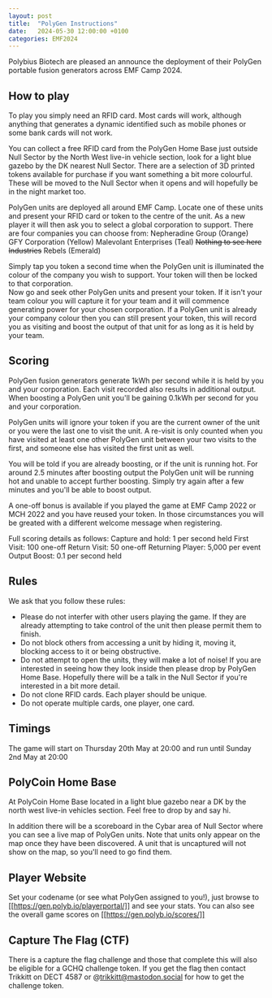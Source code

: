 ```yaml
---
layout: post
title:  "PolyGen Instructions"
date:   2024-05-30 12:00:00 +0100
categories: EMF2024
---
```


Polybius Biotech are pleased an announce the deployment of their PolyGen portable fusion generators across EMF Camp 2024.


## How to play
To play you simply need an RFID card. Most cards will work, although anything that generates a dynamic identified such as mobile phones or some bank cards will not work.  

You can collect a free RFID card from the PolyGen Home Base just outside Null Sector by the North West live-in vehicle section, look for a light blue gazebo by the DK nearest Null Sector.  There are a selection of 3D printed tokens available for purchase if you want something a bit more colourful.  These will be moved to the Null Sector when it opens and will hopefully be in the night market too.

PolyGen units are deployed all around EMF Camp.  Locate one of these units and present your RFID card or token to the centre of the unit. As a new player it will then ask you to select a global corporation to support.
There are four companies you can choose from:
  Nepheradine Group (Orange)
  GFY Corporation (Yellow)
  Malevolant Enterprises (Teal)
  ~~Nothing to see here Industries~~ Rebels (Emerald)

Simply tap you token a second time when the PolyGen unit is illuminated the colour of the company you wish to support.  Your token will then be locked to that corporation.  
Now go and seek other PolyGen units and present your token.  If it isn't your team colour you will capture it for your team and it will commence generating power for your chosen corporation.
If a PolyGen unit is already your company colour then you can still present your token, this will record you as visiting and boost the output of that unit for as long as it is held by your team.

## Scoring
PolyGen fusion generators generate 1kWh per second while it is held by you and your corporation.  Each visit recorded also results in additional output.  When boosting a PolyGen unit you'll be gaining 0.1kWh per second for you and your corporation.

PolyGen units will ignore your token if you are the current owner of the unit or you were the last one to visit the unit. A re-visit is only counted when you have visited at least one other PolyGen unit between your two visits to the first, and someone else has visited the first unit as well.

You will be told if you are already boosting, or if the unit is running hot.  For around 2.5 minutes after boosting output the PolyGen unit will be running hot and unable to accept further boosting.  Simply try again after a few minutes and you'll be able to boost output.

A one-off bonus is available if you played the game at EMF Camp 2022 or MCH 2022 and you have reused your token.  In those circumstances you will be greated with a different welcome message when registering.

Full scoring details as follows:
Capture and hold: 1 per second held
First Visit: 100 one-off
Return Visit: 50 one-off
Returning Player: 5,000 per event
Output Boost: 0.1 per second held

## Rules
We ask that you follow these rules:
  - Please do not interfer with other users playing the game.  If they are already attempting to take control of the unit then please permit them to finish.
  - Do not block others from accessing a unit by hiding it, moving it, blocking access to it or being obstructive.
  - Do not attempt to open the units, they will make a lot of noise!  If you are interested in seeing how they look inside then please drop by PolyGen Home Base.  Hopefully there will be a talk in the Null Sector if you're interested in a bit more detail.
  - Do not clone RFID cards.  Each player should be unique.
  - Do not operate multiple cards, one player, one card.
## Timings
The game will start on Thursday 20th May at 20:00 and run until Sunday 2nd May at 20:00

## PolyCoin Home Base
At PolyCoin Home Base located in a light blue gazebo near a DK by the north west live-in vehicles section.  Feel free to drop by and say hi.

In addition there will be a scoreboard in the Cybar area of Null Sector where you can see a live map of PolyGen units.  Note that units only appear on the map once they have been discovered.  A unit that is uncaptured will not show on the map, so you'll need to go find them.

## Player Website
Set your codename (or see what PolyGen assigned to you!), just browse to [[https://gen.polyb.io/playerportal/]] and see your stats.   You can also see the overall game scores on [[https://gen.polyb.io/scores/]]

## Capture The Flag (CTF)
There is a capture the flag challenge and those that complete this will also be eligible for a GCHQ challenge token.  If you get the flag then contact Trikkitt on DECT 4587 or @trikkitt@mastodon.social for how to get the challenge token.  

